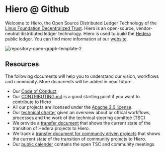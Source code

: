 # Hiero @ Github

Welcome to Hiero, the Open Source Distributed Ledger Technology of the [Linux Foundation Decentralized Trust](https://www.lfdecentralizedtrust.org).
Hiero is an open-source, vendor-neutral distributed ledger technology. Hiero is used to build the [Hedera](https://hedera.com) public ledger.
You can find more information at our [website](https://hiero.org).

![repository-open-graph-template-2](https://github.com/user-attachments/assets/c0a1df9c-2a13-42ec-82ba-5e0df044750e)


## Resources

The following documents will help you to understand our vision, workflows and community. More documents will be added in near future.

- Our [Code of Conduct](https://www.lfdecentralizedtrust.org/code-of-conduct)
- Our [CONTRIBUTING.md](https://github.com/hiero-ledger/.github/blob/main/CONTRIBUTING.md) is a good starting point if you want to contribute to Hiero
- All our projects are licensed under the [Apache 2.0 license](https://github.com/hiero-ledger/.github/blob/main/LICENSE.md).
- Our [technical charter](https://github.com/hiero-ledger/hiero/blob/main/technical-charter.md) given an overview about or offical workflows, processes and the work of the technical steering comittee (TSC)
- We provide a [transfer document](https://github.com/hiero-ledger/hiero/blob/main/transition.md) that shows the current state of the transition of Hedera projects to Hiero.
- We track a [transfer document for community driven projects](https://github.com/hiero-ledger/hiero/blob/main/community-transition.md) that shows the current state of the transition of community projects to Hiero.
- Our [public calender](https://zoom-lfx.platform.linuxfoundation.org/meetings/hiero?view=week) contains the open TSC and community meetings.
